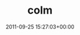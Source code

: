---
title:		"colm"
type:		"upload"
description:		"TBC"
date:		"2011-09-25 15:27:03+00:00"
album:		"music"
filename:		"colm.md"
series:		""
cl_public_id:		"music/colm"
cl_version:		1497004816
format:		"tiff"
bytes:		1416936
width:		954
height:		1440
exposure_mode:		"Manual"
program:		"Manual"
aperture:		"5.6"
focal_length:		"200.0 mm"
iso:		"1600"
shutter_speed:		"1/80"
metering:		"Center-weighted average"
flash:		"Off, Did not fire"
white_balance:		"Custom"
colour_temp:		"2000"
has_crop:		"false"
orientation:		"Horizontal (normal)"
camera_model:		"NIKON D7000"
lens_info:		"18-200mm f/3.5-5.6"
artist:		"Matt Finucane"
x_resolution:		"300"
y_resolution:		"300"
---